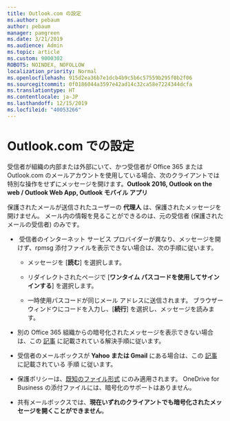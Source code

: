 ```yaml
---
title: Outlook.com の設定
ms.author: pebaum
author: pebaum
manager: pamgreen
ms.date: 3/21/2019
ms.audience: Admin
ms.topic: article
ms.custom: 9000302
ROBOTS: NOINDEX, NOFOLLOW
localization_priority: Normal
ms.openlocfilehash: 915d2ea36b7e1dcb4b9c5b6c57559b295f0b2f06
ms.sourcegitcommit: 0f0186044a3597e42ad14c32ca58e7224344dcfa
ms.translationtype: HT
ms.contentlocale: ja-JP
ms.lasthandoff: 12/15/2019
ms.locfileid: "40053266"
---
```

# <a name="settings-in-outlookcom"></a>Outlook.com での設定

受信者が組織の内部または外部にいて、かつ受信者が Office 365 または Outlook.com のメールアカウントを使用している場合、次のクライアントでは特別な操作をせずにメッセージを開けます。**Outlook 2016, Outlook on the web / Outlook Web App, Outlook モバイル アプリ**

保護されたメールが送信されたユーザーの **代理人** は、保護されたメッセージを開けません。 メール内の情報を見ることができるのは、元の受信者 (保護されたメールの受信者) のみです。

- &nbsp;受信者のインターネット サービス プロバイダーが異なり、メッセージを開けず、rpmsg 添付ファイルを表示できない場合は、次の手順に従います。
    
    - メッセージを [**読む**] を選択します。
    
    - リダイレクトされたページで [**ワンタイム パスコードを使用してサインインする**] を選択します。
    
    - 一時使用パスコードが同じメール アドレスに送信されます。 ブラウザー ウィンドウにコードを入力し、[**続行**] を選択し、メッセージを読みます。

- 別の Office 365 組織からの暗号化されたメッセージを表示できない場合は、この [記事](https://support.office.com/article/known-issues-opening-irm-protected-emails-sent-from-users-in-other-office-365-organizations-0dec0593-a05d-4aa2-8445-9311ebab3164) に記載されている解決手順に従います。

- 受信者のメールボックスが **Yahoo または Gmail** にある場合は、この [記事](https://support.office.com/article/how-do-i-open-a-protected-message-1157a286-8ecc-4b1e-ac43-2a608fbf3098) に記載されている 手順 </span> に従います。

- 保護ポリシーは、[既知のファイル形式](https://docs.microsoft.com/azure/information-protection/rms-client/client-admin-guide-file-types) にのみ適用されます。 OneDrive for Business の添付ファイルには、暗号化のサポートはありません。

- 共有メールボックスでは、**現在いずれのクライアントでも暗号化されたメッセージを開くことができません**。 
